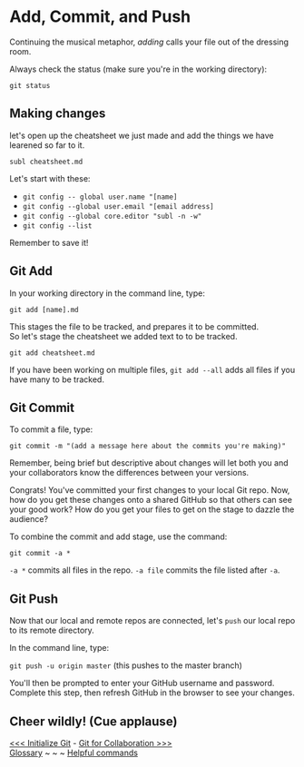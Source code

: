 # Add, Commit, and Push

Continuing the musical metaphor, _adding_ calls your file out of the dressing room.

Always check the status (make sure you're in the working directory):

`git status`

## Making changes

let's open up the cheatsheet we just made and add the things we have learened so far to it.

`subl cheatsheet.md`

Let's start with these:

- `git config -- global user.name "[name]`
- `git config --global user.email "[email address]`
- `git config --global core.editor "subl -n -w"`
- `git config --list`

Remember to save it!

## Git Add

In your working directory in the command line, type:

`git add [name].md`

This stages the file to be tracked, and prepares it to be committed.  
So let's stage the cheatsheet we added text to to be tracked.

`git add cheatsheet.md`

If you have been working on multiple files, `git add --all` adds all files if you have many to be tracked.

## Git Commit

To commit a file, type:

`git commit -m "(add a message here about the commits you're making)"`

Remember, being brief but descriptive about changes will let both you and your collaborators know the differences between your versions. 

Congrats! You've committed your first changes to your local Git repo. Now, how do you get these changes onto a shared GitHub so that others can see your good work? How do you get your files to get on the stage to dazzle the audience?

To combine the commit and add stage, use the command:

`git commit -a *`

`-a *` commits all files in the repo. `-a file` commits the file listed after `-a`.

## Git Push

Now that our local and remote repos are connected, let's `push` our local repo to its remote directory. 

In the command line, type:

`git push -u origin master` (this pushes to the master branch)

You'll then be prompted to enter your GitHub username and password. Complete this step, then refresh GitHub in the browser to see your changes. 

Cheer wildly! (Cue applause)
---
[<<< Initialize Git](gitinit.md) - [Git for Collaboration >>>](gitpull.md)  
[Glossary](glossary.md) ~ ~ ~ [Helpful commands](helpfulcommands.md)
